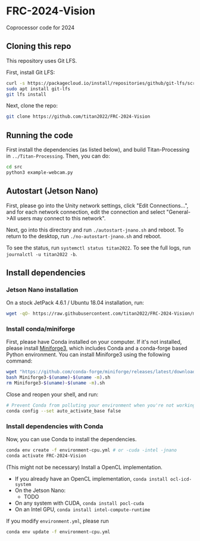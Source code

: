 # FRC-2024-Vision
Coprocessor code for 2024

## Cloning this repo

This repository uses Git LFS.

First, install Git LFS:

```bash
curl -s https://packagecloud.io/install/repositories/github/git-lfs/script.deb.sh | sudo bash
sudo apt install git-lfs
git lfs install
```

Next, clone the repo:

```bash
git clone https://github.com/titan2022/FRC-2024-Vision
```

## Running the code

First install the dependencies (as listed below), and build Titan-Processing in `../Titan-Processing`. Then, you can do:

```bash
cd src
python3 example-webcam.py
```

## Autostart (Jetson Nano)

First, please go into the Unity network settings, click "Edit Connections...", and for each network connection, edit the connection and select "General->All users may connect to this network".

Next, go into this directory and run `./autostart-jnano.sh` and reboot. To return to the desktop, run `./no-autostart-jnano.sh` and reboot.

To see the status, run `systemctl status titan2022`. To see the full logs, run `journalctl -u titan2022 -b`.

## Install dependencies

### Jetson Nano installation

On a stock JetPack 4.6.1 / Ubuntu 18.04 installation, run:

```bash
wget -qO- https://raw.githubusercontent.com/titan2022/FRC-2024-Vision/main/setup-jnano.sh | bash
```

### Install conda/miniforge

First, please have Conda installed on your computer. If it's not installed, please install [Miniforge3](https://conda-forge.org/miniforge/), which includes Conda and a conda-forge based Python environment. You can install Miniforge3 using the following command:

```bash
wget "https://github.com/conda-forge/miniforge/releases/latest/download/Miniforge3-$(uname)-$(uname -m).sh"
bash Miniforge3-$(uname)-$(uname -m).sh
rm Miniforge3-$(uname)-$(uname -m).sh
```

Close and reopen your shell, and run:

```bash
# Prevent Conda from polluting your environment when you're not working on Conda-managed projects.
conda config --set auto_activate_base false
```

### Install dependencies with Conda

Now, you can use Conda to install the dependencies.

```bash
conda env create -f environment-cpu.yml # or -cuda -intel -jnano
conda activate FRC-2024-Vision
```

(This might not be necessary) Install a OpenCL implementation.
* If you already have an OpenCL implementation, `conda install ocl-icd-system`
* On the Jetson Nano:
  * TODO
* On any system with CUDA, `conda install pocl-cuda`
* On an Intel GPU, `conda install intel-compute-runtime`

If you modify `environment.yml`, please run

```bash
conda env update -f environment-cpu.yml
```